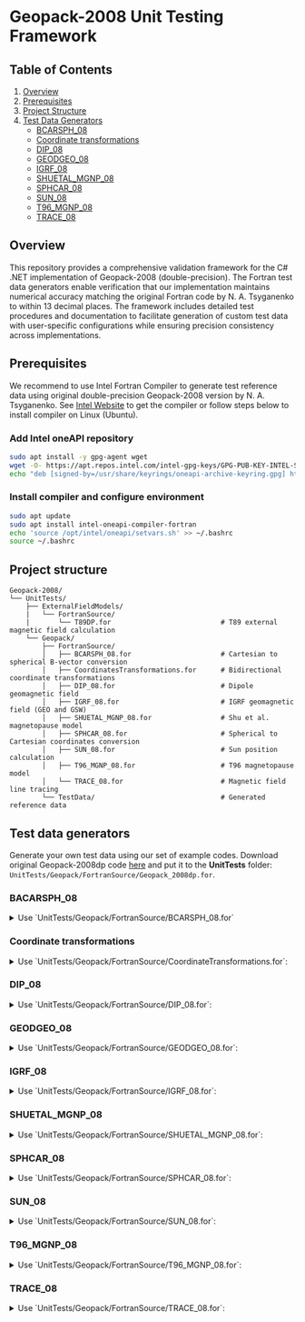 # Geopack-2008 Unit Testing Framework

## Table of Contents
1. [Overview](#Overview)
2. [Prerequisites](#Prerequisites)
3. [Project Structure](#Project-Structure)
4. [Test Data Generators](#Test-Data-Generators)
   * [BCARSPH_08](#BACARSPH_08)
   * [Coordinate transformations](#Coordinate-transformations)
   * [DIP_08](#DIP_08)
   * [GEODGEO_08](#GEODGEO_08)
   * [IGRF_08](#IGRF_08)
   * [SHUETAL_MGNP_08](#SHUETAL_MGNP_08)
   * [SPHCAR_08](#SPHCAR_08)
   * [SUN_08](#SUN_08)
   * [T96_MGNP_08](#T96_MGNP_08)
   * [TRACE_08](#TRACE_08)


## Overview

This repository provides a comprehensive validation framework for the C# .NET implementation of Geopack-2008 (double-precision).
The Fortran test data generators enable verification that our implementation maintains numerical accuracy matching
the original Fortran code by N. A. Tsyganenko to within 13 decimal places. The framework includes detailed test procedures and documentation
to facilitate generation of custom test data with user-specific configurations while ensuring precision consistency across implementations.

## Prerequisites

We recommend to use Intel Fortran Compiler to generate test reference data using original double-precision Geopack-2008 version by N. A. Tsyganenko.
See [Intel Website](http://intel.com) to get the compiler or follow steps below to install compiler on Linux (Ubuntu).

### Add Intel oneAPI repository

```bash
sudo apt install -y gpg-agent wget
wget -O- https://apt.repos.intel.com/intel-gpg-keys/GPG-PUB-KEY-INTEL-SW-PRODUCTS.PUB | gpg --dearmor | sudo tee /usr/share/keyrings/oneapi-archive-keyring.gpg > /dev/null
echo "deb [signed-by=/usr/share/keyrings/oneapi-archive-keyring.gpg] https://apt.repos.intel.com/oneapi all main" | sudo tee /etc/apt/sources.list.d/oneAPI.list
```

### Install compiler and configure environment
```bash
sudo apt update
sudo apt install intel-oneapi-compiler-fortran
echo 'source /opt/intel/oneapi/setvars.sh' >> ~/.bashrc
source ~/.bashrc
```

## Project structure
```
Geopack-2008/
└── UnitTests/
    ├── ExternalFieldModels/
    |   └── FortranSource/
    |       └── T89DP.for                           # T89 external magnetic field calculation
    └── Geopack/
        ├── FortranSource/
        │   ├── BCARSPH_08.for                      # Cartesian to spherical B-vector conversion
        │   ├── CoordinatesTransformations.for      # Bidirectional coordinate transformations
        │   ├── DIP_08.for                          # Dipole geomagnetic field
        │   ├── IGRF_08.for                         # IGRF geomagnetic field (GEO and GSW)
        │   ├── SHUETAL_MGNP_08.for                 # Shu et al. magnetopause model
        │   ├── SPHCAR_08.for                       # Spherical to Cartesian coordinates conversion
        │   ├── SUN_08.for                          # Sun position calculation
        │   ├── T96_MGNP_08.for                     # T96 magnetopause model
        │   └── TRACE_08.for                        # Magnetic field line tracing
        └── TestData/                               # Generated reference data
```
## Test data generators
Generate your own test data using our set of example codes. Download original Geopack-2008dp code [here](https://geo.phys.spbu.ru/~tsyganenko/models/Geopack-2008_dp.for)
and put it to the **UnitTests** folder: `UnitTests/Geopack/FortranSource/Geopack_2008dp.for`.

### BACARSPH_08
<details>
<summary>Use `UnitTests/Geopack/FortranSource/BCARSPH_08.for`</summary>

Specify vector coordinates and cartesian magnetic field components:
```fortran
x=0.D0
Y=0.D0
Z=0.D0

BX=1.D0
BY=1.D0
BZ=1.D0
```
Execute in terminal:
```bash
ifx Geopack_2008dp.for BCARSPH_08.for -o bcarsph && ./bcarsph && rm bcarsph
```

Copy/Paste input and output from terminal to the `GeopackTests.BCarSph_08` test as new `InlineData`, e.g.:
```
[InlineData(1, 1, 1, 1, 0, 0, 0.577350269189625842, 0.408248290463863017, -0.707106781186547462)]
```
</details>

### Coordinate transformations
<details>
<summary>Use `UnitTests/Geopack/FortranSource/CoordinateTransformations.for`:</summary>

Apply for:
- `GeiGeo_08` / `GeoGei_08`
- `GeoGsw_08` / `GswGeo_08`
- `GeoMag_08` / `MagGeo_08`
- `GswGse_08`/ `GseGsw_08`
- `MagSm_08` / `SmMag_08`
- `SmGsw_08` / `GswSm_08`

As an example below we test `GEOGSW_08` original procedure.

Set up a set of location coordinates:
```fortran
DATA X/6.5999999999999996D0,-6.5999999999999996D0,
     *1.D0,-1.D0,4.5678D0,-4.5678D0,0.D0/

DATA Y/6.5999999999999996D0,-6.5999999999999996D0,
*1.D0,-1.D0,4.5678D0,-4.5678D0,0.D0/

DATA Z/6.5999999999999996D0,-6.5999999999999996D0,
 *1.D0,-1.D0,4.5678D0,-4.5678D0,0.D0/
```

Setup transformation direction:
* GEO -> GSW:
```fortran
J=1
```
* GSW -> GEO:
```fortran
J=-1
```


Specify output test data file name. Corresponding test data filenames you can find in `UnitTests/Geopack/TestData/`:
* GEO -> GSW:
```fortran
OPEN(UNIT=1,FILE='GeoGsw.dat')
```
* GSW -> GEO:
```fortran
OPEN(UNIT=1,FILE='GswGeo.dat')
```

Specify testing procedure in the cycle. Ensure, that procedure name corresponds to the original Geopack-2008:
```fortran
CALL GEOGSW_08 (X(N),Y(M),Z(K),XR,YR,ZR,J)
...
CALL GEOGSW_08 (XR,YR,ZR,X(N),Y(M),Z(K),J)
```

Compile and execute:
* GEO -> GSW:
```bash
ifx Geopack_2008dp.for CoordinateTransformations.for -o gen_data && ./gen_data && rm gen_data && mv GeoGsw.dat ../TestData/
```
* GSW -> GEO:
```bash
ifx Geopack_2008dp.for CoordinateTransformations.for -o gen_data && ./gen_data && rm gen_data && mv GswGeo.dat ../TestData/
```

Ensure the input parameters in these test generators remain synchronized with the actual unit tests.
Do not forget that test data file name should be synchronized with corresponding variable in test fixture, e.g.:
* GEO -> GSW:
```text
private const string GeoGswDatasetFileName =
        "AuroraScienceHub.Geopack.UnitTests.Geopack.TestData.GeoGsw.dat";
```
* GSW -> GEO:
```text
private const string GswGeoDatasetFileName =
        "AuroraScienceHub.Geopack.UnitTests.Geopack.TestData.GswGeo.dat";
```

* GEO -> GSW:
Execute `GeopackTests.GeoGsw_08` unit tests.
* GSW -> GEO:
Execute `GeopackTests.GswGeo_08` unit tests.

</details>

### DIP_08
<details>
<summary>Use `UnitTests/Geopack/FortranSource/DIP_08.for`:</summary>

Specify location:
```fortran
XGSW=0.D0
YGSW=0.D0
ZGSW=0.D0
```

Execute in terminal:
```bash
ifx Geopack_2008dp.for DIP_08.for -o dip && ./dip && rm dip
```

Copy and paste input and output from terminal to the `GeopackTests.Dip_08` test as new `InlineData`, e.g.:
```
[InlineData(1.0D,1.0D, 1.0D, -5468.999024571849076892, -3525.612769882045540726, 1943.386254689803536166)]
```

</details>

### GEODGEO_08
<details>
<summary>Use `UnitTests/Geopack/FortranSource/GEODGEO_08.for`:</summary>

Setup test parameters:
* For `GEOD -> GEO` transformation:
```fortran
DATA H/0.D0,100.D0,400.D0,1000.D0,35786.D0/
DATA XMU/0.D0,0.5236D0,1.0472D0,1.5708D0,0.7854D0/
```
* Vice versa `GEO -> GEOD` transformation:
```fortran
DATA R/6378.137D0,6478.137D0,6767.810D0,7375.337557D0,42164.137D0/
DATA THETA/1.5708D0,1.3090D0,0.9273D0,0.D0,1.3090D0/
```

Specify transformation direction:
* GEOD -> GEO
```frotran
J=1
```
* GEO -> GEOD
```frotran
J=-1
```

Specify test data filename:
* GEOD -> GEO
```fortran
OPEN(UNIT=1,FILE='GeodGeo.dat')
```
* GEO -> GEOD
```fortran
OPEN(UNIT=1,FILE='GeoGeod.dat')
```

Execute in terminal:
* GEOD -> GEO
```bash
ifx Geopack_2008dp.for GEODGEO.for -o geodgeo && ./geodgeo && rm geodgeo && mv GeodGeo.dat ../TestData/
```
* GEO -> GEOD
```bash
ifx Geopack_2008dp.for GEODGEO.for -o geodgeo && ./geodgeo && rm geodgeo && mv GeoGeod.dat ../TestData/
```

Execute `GeopackTests.GeodGeo_08` unit tests.

</details>

### IGRF_08
<details>
<summary>Use `UnitTests/Geopack/FortranSource/IGRF_08.for`:</summary>

Setup location:
* `IGRF_GSW_08`:
```fortran
XGSW=0.D0
YGSW=0.0D0
ZGSW=-6.6D0
```
* `IGRF_GEO_08`:
```fortran
XLAT=89.9D0
XLON=0.D0
R=1.02D0
COLAT=(90.-XLAT) / RAD
PHI=XLON / RAD
```

Uncomment desired procedure:
* `IGRF_GSW_08`:
```frotran
CALL IGRF_GSW_08 (XGSW,YGSW,ZGSW,HXGSW,HYGSW,HZGSW)
```
* `IGRF_GSW_08`:
```frotran
CALL IGRF_GEO_08 (R,COLAT,PHI,BR,BTHETA,BPHI)
```

Uncomment corresponding output:
* `IGRF_GSW_08`:
```frotran
write(*, 10) HXGSW,HYGSW,HZGSW
```
* `IGRF_GSW_08`:
```frotran
write(*, 10) BR, BTHETA, BPHI
```

Execute in terminal:
```bash
ifx Geopack_2008dp.for IGRF_08.for -o igrf && ./igrf && rm igrf
```

Copy and paste output from terminal to the corresponding `InlineData` block and launch the test:
* IGRF_GSW_08 : `GeopackTests.IgrfGsw_08`
* IGRF_GSW_08 :` GeopackTests.IgrfGeo_08`

</details>

### SHUETAL_MGNP_08
<details>
<summary>Use `UnitTests/Geopack/FortranSource/SHUETAL_MGNP_08.for`:</summary>

Set up solar wind:
```fortran
XN_PD=99990.D0
VEL=999990.D0
BZIMF=999.D0
```

Set up location:
```fortran
XGSW=9.D0
YGSW=0.D0
ZGSW=0.D0
```

Execute in terminal:
```bash
ifx Geopack_2008dp.for SHUETAL_MGNP_08.for -o shu && ./shu && rm shu
```

Copy and paste input and output from terminal to the `GeopackTests.ShuMgnp_08` test as new `InlineData` e.g.:
```
[InlineData(5.0D, -350.0D, 5.0D, 9.0D, 0.0D, 0.0D, 9.003326462780140815, 0.000000000000000000, 0.000000000000000000, 0.003326462780140815, MagnetopausePosition.Inside)]
```
Note: `MagnetopausePosition` depends on fortran `ID` output.

</details>

### SPHCAR_08
<details>
<summary>Use `UnitTests/Geopack/FortranSource/SPHCAR_08.for`:</summary>

Uncomment and modify test location:
* SPH -> CAR:
```fortran
R=-1.D0
THETA=-1.D0
PHI=-1.D0
```
* CAR -> SPH:
```fortran
X=0.D0
Y=-1.D0
Z=0.D0
```

Set up conversion option:
* SPH -> CAR:
```fortran
DIR=1
```
* CAR -> SPH:
```fortran
DIR=-1
```

Uncomment corresponding output:
* SPH -> CAR:
```frotran
write(*, 10) X, Y, Z
C write(*, 10) R, THETA, PHI
```
* CAR -> SPH:
```frotran
C write(*, 10) X, Y, Z
write(*, 10) R, THETA, PHI
```

Execute in terminal:
```bash
ifx Geopack_2008dp.for SPHCAR_08.for -o sphcar && ./sphcar && rm sphcar
```

Copy and paste output from terminal to the corresponding `InlineData` block and launch the test:
* SPH -> CAR : `GeopackTests.SphCar_08`
* CAR -> SPH : `GeopackTests.CarSph_08`

</details>

### SUN_08
<details>
<summary>Use `UnitTests/Geopack/FortranSource/SUN_08.for`:</summary>

Specify date and time:
```fortran
IY=2004
IDAY=60
IHOUR=0
MIN=0
ISEC=0
```

Execute in terminal:
```bash
ifx Geopack_2008dp.for SUN_08.for -o sun && ./sun && rm sun
```

Copy and paste input and output from terminal to the `GeopackTests.Sun_08` test as new `InlineData`, e.g.:
```
[InlineData(2004, 2, 29, 0, 0, 0, 2.760256269651100602, 5.929696758033518478, 5.956663000518048534, -0.138172813779450315)]
```

</details>

### T96_MGNP_08
<details>
<summary>Use `UnitTests/Geopack/FortranSource/T96_MGNP_08.for`:</summary>

Set up solar wind:
```fortran
XN_PD=99990.D0
VEL=999990.D0
```

Set up location:
```fortran
XGSW=9.D0
YGSW=0.D0
ZGSW=0.D0
```

Execute in terminal:
```bash
ifx Geopack_2008dp.for T96_MGNP_08.for -o t96 && ./t96 && rm t96
```

Copy and paste input and output from terminal to the `GeopackTests.T96Mgnp_08` test as new `InlineData` e.g.:
```
[InlineData(5.0D, 350.0D, 9.0D, 0.0D, 0.0D, 11.917821173671217849D, 0.000000000000000000D, 0.000000000000000000D, 2.917821173671217849D, MagnetopausePosition.Inside)]
```
Note: `MagnetopausePosition` depends on fortran `ID` output.
</details>

### TRACE_08
<details>
<summary>Use `UnitTests/Geopack/FortranSource/TRACE_08.for`:</summary>

Copy and paste the whole `SUBROUTINE T89D_DP` from [here](https://geo.phys.spbu.ru/~tsyganenko/models/t89/T89d_dp.for) to the end of example code `TRACE_08.for`.

* Set up direction for North to South conjugate point:
```fortran
DIR=1.D0
```
* Set up direction for South to North conjugate point:
```fortran
DIR=-1.D0
```

Set up the rest parameters:
```fortran
DSMAX=0.1D0
ERR=0.0001D0
RLIM=60.D0
R0=1.D0
IOPT=1
XGSW=-1.02D0
YGSW=0.8D0
ZGSW=-0.9D0
```

Specify output filename:
* North to South conjugate point:
```fortran
OPEN(UNIT=1,FILE='TraceNSResult.dat')
```
* South to North conjugate point:
```fortran
OPEN(UNIT=1,FILE='TraceSNResult.dat')
```

Execute in terminal:
* North to South conjugate point:
```bash
ifx Geopack_2008dp.for TRACE_08.for -o trace && ./trace && rm trace && mv TraceNSResult.dat ../TestData/
```
* South to North conjugate point:
```bash
ifx Geopack_2008dp.for TRACE_08.for -o trace && ./trace && rm trace && mv TraceSNResult.dat ../TestData/
```

Execute `GeopackTests.Trace_08` unit test.

</details>
